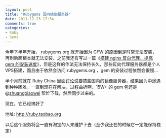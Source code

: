```yaml
---
layout: post
title: "Rubygems 国内镜像服务器"
date: 2011-12-23 17:34
comments: true
categories: 
- Ruby
- Gems
---
```

<p>今年下半年开始， rubygems.org 就开始因为 GFW 的原因倒是时常无法安装，再到后面根本就无法安装，之前我还有写过一篇《<a href="http://huacnlee.com/blog/using-nginx-proxy-to-mirror-rubygem-org" target="_blank" title="搭建 nginx 反向代理，提高 gem 的安装速度">搭建 nginx 反向代理，提高 gem 的安装速度</a>》，但是这样的作法无法保持长久，那些反向代理服务器都是个人VPS搭建，而且由于依然会访问 rubygems.org ，gem 的安装过程依然会很慢...</p>
<p>半个月前就在 Ruby China 里面<a href="http://ruby-china.org/search?q=Gem+镜像" target="_blank">讨论</a>说要搞些国内的镜像服务器，结果因为中途遇到种种困难，一直到现在在解决，过程曲折啊，15W+ 的 gem 包还是 @<a href="http://twitter.com/zhuangbiaowei" target="_blank">zhuangbiaowei</a>&nbsp;帮忙下载，然后同步过来的。</p>
<p>现在，它已经搞好了</p>
<!-- more -->
<p>地址: <a href="http://ruby.taobao.org" target="_blank">http://ruby.taobao.org</a></p>
<p>以后这个服务将会一直有淘宝的人来维护下去（至少我还在的时候它一定能保持稳定）</p>
<p>&nbsp;</p>
